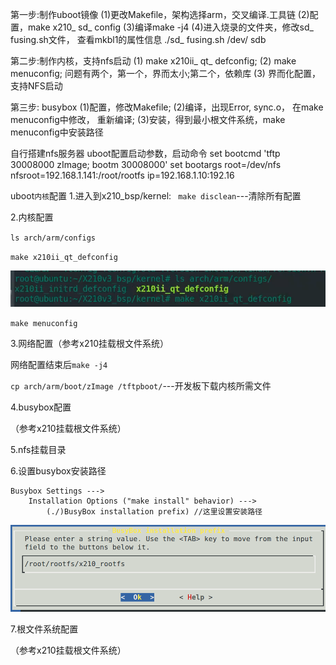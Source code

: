 第一步:制作uboot镜像
(1)更改Makefile，架构选择arm，交叉编译.工具链
(2)配置，make x210_ sd_ config
(3)编译make -j4
(4)进入烧录的文件夹，修改sd_ fusing.sh文件， 查看mkbl1的属性信息
./sd_ fusing.sh /dev/ sdb

第二步:制作内核，支持nfs启动
(1) make x210ii_ qt_ defconfig;
(2) make menuconfig; 问题有两个，第一个，界而太小;第二个，依赖库
(3) 界而化配置，支持NFS启动

第三步: busybox
(1)配置，修改Makefile;
(2)编译，出现Error, sync.o， 在make menuconfig中修改， 重新编译;
(3)安装，得到最小根文件系统，make menuconfig中安装路径

自行搭建nfs服务器
uboot配置启动参数，启动命令
set bootcmd 'tftp 30008000 zImage; bootm 30008000'
set bootargs root=/dev/nfs nfsroot=192.168.1.141:/root/rootfs ip=192.168.1.10:192.16



uboot`内核`配置
1.进入到x210_bsp/kernel: ` make disclean`---清除所有配置

2.内核配置

`ls arch/arm/configs`

`make x210ii_qt_defconfig`

![image-20220428101602414](https://raw.githubusercontent.com/kurisaW/picbed/main/img2023/202304241402158.png)

`make menuconfig`

3.网络配置（参考x210挂载根文件系统）

网络配置结束后`make -j4`

`cp arch/arm/boot/zImage /tftpboot/`---开发板下载内核所需文件

4.busybox配置

（参考x210挂载根文件系统）

5.nfs挂载目录

6.设置busybox安装路径

```
Busybox Settings --->
	Installation Options ("make install" behavior) --->
		(./)BusyBox installation prefix) //这里设置安装路径
```

![image-20220428103501462](https://raw.githubusercontent.com/kurisaW/picbed/main/img2023/202304241402613.png)

7.根文件系统配置

（参考x210挂载根文件系统）
